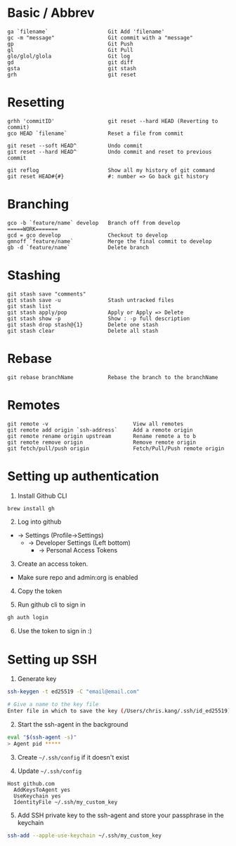 # Basic / Abbrev

    ga `filename`                   Git Add 'filename'
    gc -m "message"                 Git commit with a "message"
    gp                              Git Push
    gl                              Git Pull
    glo/glol/glola                  Git log
    gd                              git diff
    gsta                            git stash
    grh                             git reset

# Resetting

    grhh 'commitID'                 git reset --hard HEAD (Reverting to commit)
    gco HEAD `filename`             Reset a file from commit

    git reset --soft HEAD^          Undo commit
    git reset --hard HEAD^          Undo commit and reset to previous commit

    git reflog                      Show all my history of git command
    git reset HEAD#{#}              #: number => Go back git history

# Branching

    gco -b `feature/name` develop   Branch off from develop
    =====WORK=======
    gcd = gco develop               Checkout to develop
    gmnoff `feature/name`           Merge the final commit to develop
    gb -d `feature/name`            Delete branch

# Stashing

    git stash save "comments"
    git stash save -u               Stash untracked files
    git stash list
    git stash apply/pop             Apply or Apply => Delete
    git stash show -p               Show : -p full description
    git stash drop stash@{1}        Delete one stash
    git stash clear                 Delete all stash

# Rebase

    git rebase branchName           Rebase the branch to the branchName

# Remotes

    git remote -v                           View all remotes
    git remote add origin `ssh-address`     Add a remote origin
    git remote rename origin upstream       Rename remote a to b
    git remote remove origin                Remove remote origin
    git fetch/pull/push origin              Fetch/Pull/Push remote origin

# Setting up authentication

1. Install Github CLI

```bash
brew install gh
```

2. Log into github

- -> Settings (Profile->Settings)
  - -> Developer Settings (Left bottom)
    - -> Personal Access Tokens

3. Create an access token.

- Make sure repo and admin:org is enabled

4. Copy the token

5. Run github cli to sign in

```bash
gh auth login
```

6. Use the token to sign in :)

# Setting up SSH

1. Generate key

```bash
ssh-keygen -t ed25519 -C "email@email.com"

# Give a name to the key file
Enter file in which to save the key (/Users/chris.kang/.ssh/id_ed25519): /Users/chris.kang/.ssh/my_custom_key
```

2. Start the ssh-agent in the background

```bash
eval "$(ssh-agent -s)"
> Agent pid *****
```

3. Create `~/.ssh/config` if it doesn't exist

4. Update `~/.ssh/config`

```
Host github.com
  AddKeysToAgent yes
  UseKeychain yes
  IdentityFile ~/.ssh/my_custom_key
```

5. Add SSH private key to the ssh-agent and store your passphrase in the keychain

```bash
ssh-add --apple-use-keychain ~/.ssh/my_custom_key
```
